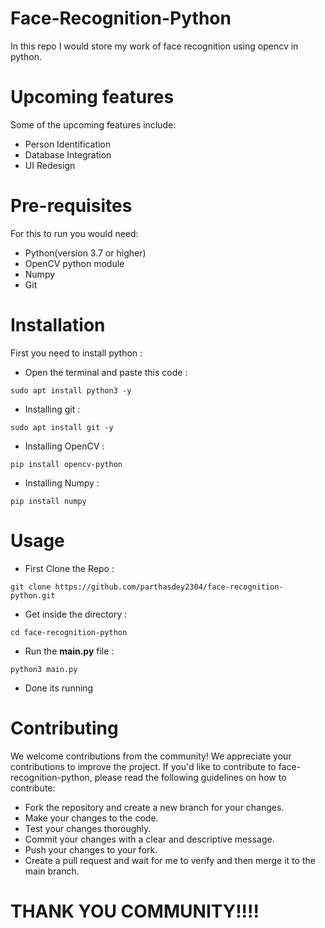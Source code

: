 # Face-Recognition-Python
In this repo I would store my work of face recognition using opencv in python.

# Upcoming features
Some of the upcoming features include:
+ Person Identification
+ Database Integration
+ UI Redesign

# Pre-requisites
For this to run you would need:
+ Python(version 3.7 or higher)
+ OpenCV python module
+ Numpy
+ Git

# Installation
First you need to install python :
+ Open the terminal and paste this code :
```
sudo apt install python3 -y
```
+ Installing git :
```
sudo apt install git -y
```

+ Installing OpenCV :
```
pip install opencv-python
```

+ Installing Numpy :
```
pip install numpy
```

# Usage
+ First Clone the Repo :
```
git clone https://github.com/parthasdey2304/face-recognition-python.git
```

+ Get inside the directory :
```
cd face-recognition-python
```

+ Run the **main.py** file :
```
python3 main.py
```

+ Done its running


# Contributing
We welcome contributions from the community! We appreciate your contributions to improve the project. If you'd like to contribute to face-recognition-python, please read the following guidelines on how to contribute:
+ Fork the repository and create a new branch for your changes.
+ Make your changes to the code.
+ Test your changes thoroughly.
+ Commit your changes with a clear and descriptive message.
+ Push your changes to your fork.
+ Create a pull request and wait for me to verify and then merge it to the main branch.

# THANK YOU COMMUNITY!!!!
 
